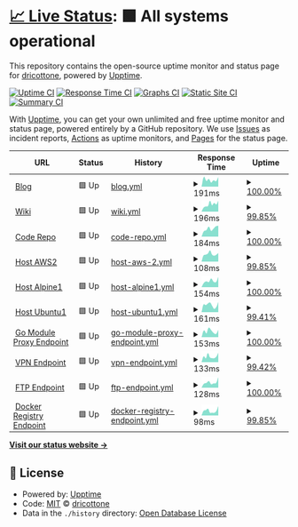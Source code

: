 # [📈 Live Status](https://dricottone.github.io/upptime): <!--live status--> **🟩 All systems operational**

This repository contains the open-source uptime monitor and status page for [dricottone](https://git.dominic-ricottone.com), powered by [Upptime](https://github.com/upptime/upptime).

[![Uptime CI](https://github.com/koj-co/upptime/workflows/Uptime%20CI/badge.svg)](https://github.com/koj-co/upptime/actions?query=workflow%3A%22Uptime+CI%22)
[![Response Time CI](https://github.com/koj-co/upptime/workflows/Response%20Time%20CI/badge.svg)](https://github.com/koj-co/upptime/actions?query=workflow%3A%22Response+Time+CI%22)
[![Graphs CI](https://github.com/koj-co/upptime/workflows/Graphs%20CI/badge.svg)](https://github.com/koj-co/upptime/actions?query=workflow%3A%22Graphs+CI%22)
[![Static Site CI](https://github.com/koj-co/upptime/workflows/Static%20Site%20CI/badge.svg)](https://github.com/koj-co/upptime/actions?query=workflow%3A%22Static+Site+CI%22)
[![Summary CI](https://github.com/koj-co/upptime/workflows/Summary%20CI/badge.svg)](https://github.com/koj-co/upptime/actions?query=workflow%3A%22Summary+CI%22)

With [Upptime](https://upptime.js.org), you can get your own unlimited and free uptime monitor and status page, powered entirely by a GitHub repository. We use [Issues](https://github.com/dricottone/upptime/issues) as incident reports, [Actions](https://github.com/dricottone/upptime/actions) as uptime monitors, and [Pages](https://dricottone.github.io/upptime) for the status page.

<!--start: status pages-->
<!-- This summary is generated by Upptime (https://github.com/upptime/upptime) -->
<!-- Do not edit this manually, your changes will be overwritten -->
<!-- prettier-ignore -->
| URL | Status | History | Response Time | Uptime |
| --- | ------ | ------- | ------------- | ------ |
| <img alt="" src="https://favicons.githubusercontent.com/www.dominic-ricottone.com" height="13"> [Blog](https://www.dominic-ricottone.com) | 🟩 Up | [blog.yml](https://github.com/dricottone/upptime/commits/master/history/blog.yml) | <details><summary><img alt="Response time graph" src="./graphs/blog/response-time-week.png" height="20"> 191ms</summary><br><a href="https://dricottone.github.io/upptime/history/blog"><img alt="Response time 312" src="https://img.shields.io/endpoint?url=https%3A%2F%2Fraw.githubusercontent.com%2Fdricottone%2Fupptime%2Fmaster%2Fapi%2Fblog%2Fresponse-time.json"></a><br><a href="https://dricottone.github.io/upptime/history/blog"><img alt="24-hour response time 321" src="https://img.shields.io/endpoint?url=https%3A%2F%2Fraw.githubusercontent.com%2Fdricottone%2Fupptime%2Fmaster%2Fapi%2Fblog%2Fresponse-time-day.json"></a><br><a href="https://dricottone.github.io/upptime/history/blog"><img alt="7-day response time 191" src="https://img.shields.io/endpoint?url=https%3A%2F%2Fraw.githubusercontent.com%2Fdricottone%2Fupptime%2Fmaster%2Fapi%2Fblog%2Fresponse-time-week.json"></a><br><a href="https://dricottone.github.io/upptime/history/blog"><img alt="30-day response time 417" src="https://img.shields.io/endpoint?url=https%3A%2F%2Fraw.githubusercontent.com%2Fdricottone%2Fupptime%2Fmaster%2Fapi%2Fblog%2Fresponse-time-month.json"></a><br><a href="https://dricottone.github.io/upptime/history/blog"><img alt="1-year response time 312" src="https://img.shields.io/endpoint?url=https%3A%2F%2Fraw.githubusercontent.com%2Fdricottone%2Fupptime%2Fmaster%2Fapi%2Fblog%2Fresponse-time-year.json"></a></details> | <details><summary><a href="https://dricottone.github.io/upptime/history/blog">100.00%</a></summary><a href="https://dricottone.github.io/upptime/history/blog"><img alt="All-time uptime 98.82%" src="https://img.shields.io/endpoint?url=https%3A%2F%2Fraw.githubusercontent.com%2Fdricottone%2Fupptime%2Fmaster%2Fapi%2Fblog%2Fuptime.json"></a><br><a href="https://dricottone.github.io/upptime/history/blog"><img alt="24-hour uptime 100.00%" src="https://img.shields.io/endpoint?url=https%3A%2F%2Fraw.githubusercontent.com%2Fdricottone%2Fupptime%2Fmaster%2Fapi%2Fblog%2Fuptime-day.json"></a><br><a href="https://dricottone.github.io/upptime/history/blog"><img alt="7-day uptime 100.00%" src="https://img.shields.io/endpoint?url=https%3A%2F%2Fraw.githubusercontent.com%2Fdricottone%2Fupptime%2Fmaster%2Fapi%2Fblog%2Fuptime-week.json"></a><br><a href="https://dricottone.github.io/upptime/history/blog"><img alt="30-day uptime 97.70%" src="https://img.shields.io/endpoint?url=https%3A%2F%2Fraw.githubusercontent.com%2Fdricottone%2Fupptime%2Fmaster%2Fapi%2Fblog%2Fuptime-month.json"></a><br><a href="https://dricottone.github.io/upptime/history/blog"><img alt="1-year uptime 98.82%" src="https://img.shields.io/endpoint?url=https%3A%2F%2Fraw.githubusercontent.com%2Fdricottone%2Fupptime%2Fmaster%2Fapi%2Fblog%2Fuptime-year.json"></a></details>
| <img alt="" src="https://favicons.githubusercontent.com/wiki.dominic-ricottone.com" height="13"> [Wiki](https://wiki.dominic-ricottone.com) | 🟩 Up | [wiki.yml](https://github.com/dricottone/upptime/commits/master/history/wiki.yml) | <details><summary><img alt="Response time graph" src="./graphs/wiki/response-time-week.png" height="20"> 196ms</summary><br><a href="https://dricottone.github.io/upptime/history/wiki"><img alt="Response time 188" src="https://img.shields.io/endpoint?url=https%3A%2F%2Fraw.githubusercontent.com%2Fdricottone%2Fupptime%2Fmaster%2Fapi%2Fwiki%2Fresponse-time.json"></a><br><a href="https://dricottone.github.io/upptime/history/wiki"><img alt="24-hour response time 131" src="https://img.shields.io/endpoint?url=https%3A%2F%2Fraw.githubusercontent.com%2Fdricottone%2Fupptime%2Fmaster%2Fapi%2Fwiki%2Fresponse-time-day.json"></a><br><a href="https://dricottone.github.io/upptime/history/wiki"><img alt="7-day response time 196" src="https://img.shields.io/endpoint?url=https%3A%2F%2Fraw.githubusercontent.com%2Fdricottone%2Fupptime%2Fmaster%2Fapi%2Fwiki%2Fresponse-time-week.json"></a><br><a href="https://dricottone.github.io/upptime/history/wiki"><img alt="30-day response time 201" src="https://img.shields.io/endpoint?url=https%3A%2F%2Fraw.githubusercontent.com%2Fdricottone%2Fupptime%2Fmaster%2Fapi%2Fwiki%2Fresponse-time-month.json"></a><br><a href="https://dricottone.github.io/upptime/history/wiki"><img alt="1-year response time 188" src="https://img.shields.io/endpoint?url=https%3A%2F%2Fraw.githubusercontent.com%2Fdricottone%2Fupptime%2Fmaster%2Fapi%2Fwiki%2Fresponse-time-year.json"></a></details> | <details><summary><a href="https://dricottone.github.io/upptime/history/wiki">99.85%</a></summary><a href="https://dricottone.github.io/upptime/history/wiki"><img alt="All-time uptime 99.52%" src="https://img.shields.io/endpoint?url=https%3A%2F%2Fraw.githubusercontent.com%2Fdricottone%2Fupptime%2Fmaster%2Fapi%2Fwiki%2Fuptime.json"></a><br><a href="https://dricottone.github.io/upptime/history/wiki"><img alt="24-hour uptime 100.00%" src="https://img.shields.io/endpoint?url=https%3A%2F%2Fraw.githubusercontent.com%2Fdricottone%2Fupptime%2Fmaster%2Fapi%2Fwiki%2Fuptime-day.json"></a><br><a href="https://dricottone.github.io/upptime/history/wiki"><img alt="7-day uptime 99.85%" src="https://img.shields.io/endpoint?url=https%3A%2F%2Fraw.githubusercontent.com%2Fdricottone%2Fupptime%2Fmaster%2Fapi%2Fwiki%2Fuptime-week.json"></a><br><a href="https://dricottone.github.io/upptime/history/wiki"><img alt="30-day uptime 99.97%" src="https://img.shields.io/endpoint?url=https%3A%2F%2Fraw.githubusercontent.com%2Fdricottone%2Fupptime%2Fmaster%2Fapi%2Fwiki%2Fuptime-month.json"></a><br><a href="https://dricottone.github.io/upptime/history/wiki"><img alt="1-year uptime 99.52%" src="https://img.shields.io/endpoint?url=https%3A%2F%2Fraw.githubusercontent.com%2Fdricottone%2Fupptime%2Fmaster%2Fapi%2Fwiki%2Fuptime-year.json"></a></details>
| <img alt="" src="https://favicons.githubusercontent.com/git.dominic-ricottone.com" height="13"> [Code Repo](https://git.dominic-ricottone.com) | 🟩 Up | [code-repo.yml](https://github.com/dricottone/upptime/commits/master/history/code-repo.yml) | <details><summary><img alt="Response time graph" src="./graphs/code-repo/response-time-week.png" height="20"> 184ms</summary><br><a href="https://dricottone.github.io/upptime/history/code-repo"><img alt="Response time 270" src="https://img.shields.io/endpoint?url=https%3A%2F%2Fraw.githubusercontent.com%2Fdricottone%2Fupptime%2Fmaster%2Fapi%2Fcode-repo%2Fresponse-time.json"></a><br><a href="https://dricottone.github.io/upptime/history/code-repo"><img alt="24-hour response time 147" src="https://img.shields.io/endpoint?url=https%3A%2F%2Fraw.githubusercontent.com%2Fdricottone%2Fupptime%2Fmaster%2Fapi%2Fcode-repo%2Fresponse-time-day.json"></a><br><a href="https://dricottone.github.io/upptime/history/code-repo"><img alt="7-day response time 184" src="https://img.shields.io/endpoint?url=https%3A%2F%2Fraw.githubusercontent.com%2Fdricottone%2Fupptime%2Fmaster%2Fapi%2Fcode-repo%2Fresponse-time-week.json"></a><br><a href="https://dricottone.github.io/upptime/history/code-repo"><img alt="30-day response time 360" src="https://img.shields.io/endpoint?url=https%3A%2F%2Fraw.githubusercontent.com%2Fdricottone%2Fupptime%2Fmaster%2Fapi%2Fcode-repo%2Fresponse-time-month.json"></a><br><a href="https://dricottone.github.io/upptime/history/code-repo"><img alt="1-year response time 270" src="https://img.shields.io/endpoint?url=https%3A%2F%2Fraw.githubusercontent.com%2Fdricottone%2Fupptime%2Fmaster%2Fapi%2Fcode-repo%2Fresponse-time-year.json"></a></details> | <details><summary><a href="https://dricottone.github.io/upptime/history/code-repo">100.00%</a></summary><a href="https://dricottone.github.io/upptime/history/code-repo"><img alt="All-time uptime 98.82%" src="https://img.shields.io/endpoint?url=https%3A%2F%2Fraw.githubusercontent.com%2Fdricottone%2Fupptime%2Fmaster%2Fapi%2Fcode-repo%2Fuptime.json"></a><br><a href="https://dricottone.github.io/upptime/history/code-repo"><img alt="24-hour uptime 100.00%" src="https://img.shields.io/endpoint?url=https%3A%2F%2Fraw.githubusercontent.com%2Fdricottone%2Fupptime%2Fmaster%2Fapi%2Fcode-repo%2Fuptime-day.json"></a><br><a href="https://dricottone.github.io/upptime/history/code-repo"><img alt="7-day uptime 100.00%" src="https://img.shields.io/endpoint?url=https%3A%2F%2Fraw.githubusercontent.com%2Fdricottone%2Fupptime%2Fmaster%2Fapi%2Fcode-repo%2Fuptime-week.json"></a><br><a href="https://dricottone.github.io/upptime/history/code-repo"><img alt="30-day uptime 97.70%" src="https://img.shields.io/endpoint?url=https%3A%2F%2Fraw.githubusercontent.com%2Fdricottone%2Fupptime%2Fmaster%2Fapi%2Fcode-repo%2Fuptime-month.json"></a><br><a href="https://dricottone.github.io/upptime/history/code-repo"><img alt="1-year uptime 98.82%" src="https://img.shields.io/endpoint?url=https%3A%2F%2Fraw.githubusercontent.com%2Fdricottone%2Fupptime%2Fmaster%2Fapi%2Fcode-repo%2Fuptime-year.json"></a></details>
| <img alt="" src="https://favicons.githubusercontent.com/aws2.dominic-ricottone.com" height="13"> [Host AWS2](https://aws2.dominic-ricottone.com) | 🟩 Up | [host-aws-2.yml](https://github.com/dricottone/upptime/commits/master/history/host-aws-2.yml) | <details><summary><img alt="Response time graph" src="./graphs/host-aws-2/response-time-week.png" height="20"> 108ms</summary><br><a href="https://dricottone.github.io/upptime/history/host-aws-2"><img alt="Response time 122" src="https://img.shields.io/endpoint?url=https%3A%2F%2Fraw.githubusercontent.com%2Fdricottone%2Fupptime%2Fmaster%2Fapi%2Fhost-aws-2%2Fresponse-time.json"></a><br><a href="https://dricottone.github.io/upptime/history/host-aws-2"><img alt="24-hour response time 93" src="https://img.shields.io/endpoint?url=https%3A%2F%2Fraw.githubusercontent.com%2Fdricottone%2Fupptime%2Fmaster%2Fapi%2Fhost-aws-2%2Fresponse-time-day.json"></a><br><a href="https://dricottone.github.io/upptime/history/host-aws-2"><img alt="7-day response time 108" src="https://img.shields.io/endpoint?url=https%3A%2F%2Fraw.githubusercontent.com%2Fdricottone%2Fupptime%2Fmaster%2Fapi%2Fhost-aws-2%2Fresponse-time-week.json"></a><br><a href="https://dricottone.github.io/upptime/history/host-aws-2"><img alt="30-day response time 122" src="https://img.shields.io/endpoint?url=https%3A%2F%2Fraw.githubusercontent.com%2Fdricottone%2Fupptime%2Fmaster%2Fapi%2Fhost-aws-2%2Fresponse-time-month.json"></a><br><a href="https://dricottone.github.io/upptime/history/host-aws-2"><img alt="1-year response time 122" src="https://img.shields.io/endpoint?url=https%3A%2F%2Fraw.githubusercontent.com%2Fdricottone%2Fupptime%2Fmaster%2Fapi%2Fhost-aws-2%2Fresponse-time-year.json"></a></details> | <details><summary><a href="https://dricottone.github.io/upptime/history/host-aws-2">99.85%</a></summary><a href="https://dricottone.github.io/upptime/history/host-aws-2"><img alt="All-time uptime 99.92%" src="https://img.shields.io/endpoint?url=https%3A%2F%2Fraw.githubusercontent.com%2Fdricottone%2Fupptime%2Fmaster%2Fapi%2Fhost-aws-2%2Fuptime.json"></a><br><a href="https://dricottone.github.io/upptime/history/host-aws-2"><img alt="24-hour uptime 100.00%" src="https://img.shields.io/endpoint?url=https%3A%2F%2Fraw.githubusercontent.com%2Fdricottone%2Fupptime%2Fmaster%2Fapi%2Fhost-aws-2%2Fuptime-day.json"></a><br><a href="https://dricottone.github.io/upptime/history/host-aws-2"><img alt="7-day uptime 99.85%" src="https://img.shields.io/endpoint?url=https%3A%2F%2Fraw.githubusercontent.com%2Fdricottone%2Fupptime%2Fmaster%2Fapi%2Fhost-aws-2%2Fuptime-week.json"></a><br><a href="https://dricottone.github.io/upptime/history/host-aws-2"><img alt="30-day uptime 99.92%" src="https://img.shields.io/endpoint?url=https%3A%2F%2Fraw.githubusercontent.com%2Fdricottone%2Fupptime%2Fmaster%2Fapi%2Fhost-aws-2%2Fuptime-month.json"></a><br><a href="https://dricottone.github.io/upptime/history/host-aws-2"><img alt="1-year uptime 99.92%" src="https://img.shields.io/endpoint?url=https%3A%2F%2Fraw.githubusercontent.com%2Fdricottone%2Fupptime%2Fmaster%2Fapi%2Fhost-aws-2%2Fuptime-year.json"></a></details>
| <img alt="" src="https://favicons.githubusercontent.com/alpine1.dominic-ricottone.com" height="13"> [Host Alpine1](https://alpine1.dominic-ricottone.com) | 🟩 Up | [host-alpine1.yml](https://github.com/dricottone/upptime/commits/master/history/host-alpine1.yml) | <details><summary><img alt="Response time graph" src="./graphs/host-alpine1/response-time-week.png" height="20"> 154ms</summary><br><a href="https://dricottone.github.io/upptime/history/host-alpine1"><img alt="Response time 156" src="https://img.shields.io/endpoint?url=https%3A%2F%2Fraw.githubusercontent.com%2Fdricottone%2Fupptime%2Fmaster%2Fapi%2Fhost-alpine1%2Fresponse-time.json"></a><br><a href="https://dricottone.github.io/upptime/history/host-alpine1"><img alt="24-hour response time 200" src="https://img.shields.io/endpoint?url=https%3A%2F%2Fraw.githubusercontent.com%2Fdricottone%2Fupptime%2Fmaster%2Fapi%2Fhost-alpine1%2Fresponse-time-day.json"></a><br><a href="https://dricottone.github.io/upptime/history/host-alpine1"><img alt="7-day response time 154" src="https://img.shields.io/endpoint?url=https%3A%2F%2Fraw.githubusercontent.com%2Fdricottone%2Fupptime%2Fmaster%2Fapi%2Fhost-alpine1%2Fresponse-time-week.json"></a><br><a href="https://dricottone.github.io/upptime/history/host-alpine1"><img alt="30-day response time 156" src="https://img.shields.io/endpoint?url=https%3A%2F%2Fraw.githubusercontent.com%2Fdricottone%2Fupptime%2Fmaster%2Fapi%2Fhost-alpine1%2Fresponse-time-month.json"></a><br><a href="https://dricottone.github.io/upptime/history/host-alpine1"><img alt="1-year response time 156" src="https://img.shields.io/endpoint?url=https%3A%2F%2Fraw.githubusercontent.com%2Fdricottone%2Fupptime%2Fmaster%2Fapi%2Fhost-alpine1%2Fresponse-time-year.json"></a></details> | <details><summary><a href="https://dricottone.github.io/upptime/history/host-alpine1">100.00%</a></summary><a href="https://dricottone.github.io/upptime/history/host-alpine1"><img alt="All-time uptime 100.00%" src="https://img.shields.io/endpoint?url=https%3A%2F%2Fraw.githubusercontent.com%2Fdricottone%2Fupptime%2Fmaster%2Fapi%2Fhost-alpine1%2Fuptime.json"></a><br><a href="https://dricottone.github.io/upptime/history/host-alpine1"><img alt="24-hour uptime 100.00%" src="https://img.shields.io/endpoint?url=https%3A%2F%2Fraw.githubusercontent.com%2Fdricottone%2Fupptime%2Fmaster%2Fapi%2Fhost-alpine1%2Fuptime-day.json"></a><br><a href="https://dricottone.github.io/upptime/history/host-alpine1"><img alt="7-day uptime 100.00%" src="https://img.shields.io/endpoint?url=https%3A%2F%2Fraw.githubusercontent.com%2Fdricottone%2Fupptime%2Fmaster%2Fapi%2Fhost-alpine1%2Fuptime-week.json"></a><br><a href="https://dricottone.github.io/upptime/history/host-alpine1"><img alt="30-day uptime 100.00%" src="https://img.shields.io/endpoint?url=https%3A%2F%2Fraw.githubusercontent.com%2Fdricottone%2Fupptime%2Fmaster%2Fapi%2Fhost-alpine1%2Fuptime-month.json"></a><br><a href="https://dricottone.github.io/upptime/history/host-alpine1"><img alt="1-year uptime 100.00%" src="https://img.shields.io/endpoint?url=https%3A%2F%2Fraw.githubusercontent.com%2Fdricottone%2Fupptime%2Fmaster%2Fapi%2Fhost-alpine1%2Fuptime-year.json"></a></details>
| <img alt="" src="https://favicons.githubusercontent.com/ubuntu1.dominic-ricottone.com" height="13"> [Host Ubuntu1](https://ubuntu1.dominic-ricottone.com) | 🟩 Up | [host-ubuntu1.yml](https://github.com/dricottone/upptime/commits/master/history/host-ubuntu1.yml) | <details><summary><img alt="Response time graph" src="./graphs/host-ubuntu1/response-time-week.png" height="20"> 161ms</summary><br><a href="https://dricottone.github.io/upptime/history/host-ubuntu1"><img alt="Response time 171" src="https://img.shields.io/endpoint?url=https%3A%2F%2Fraw.githubusercontent.com%2Fdricottone%2Fupptime%2Fmaster%2Fapi%2Fhost-ubuntu1%2Fresponse-time.json"></a><br><a href="https://dricottone.github.io/upptime/history/host-ubuntu1"><img alt="24-hour response time 188" src="https://img.shields.io/endpoint?url=https%3A%2F%2Fraw.githubusercontent.com%2Fdricottone%2Fupptime%2Fmaster%2Fapi%2Fhost-ubuntu1%2Fresponse-time-day.json"></a><br><a href="https://dricottone.github.io/upptime/history/host-ubuntu1"><img alt="7-day response time 161" src="https://img.shields.io/endpoint?url=https%3A%2F%2Fraw.githubusercontent.com%2Fdricottone%2Fupptime%2Fmaster%2Fapi%2Fhost-ubuntu1%2Fresponse-time-week.json"></a><br><a href="https://dricottone.github.io/upptime/history/host-ubuntu1"><img alt="30-day response time 171" src="https://img.shields.io/endpoint?url=https%3A%2F%2Fraw.githubusercontent.com%2Fdricottone%2Fupptime%2Fmaster%2Fapi%2Fhost-ubuntu1%2Fresponse-time-month.json"></a><br><a href="https://dricottone.github.io/upptime/history/host-ubuntu1"><img alt="1-year response time 171" src="https://img.shields.io/endpoint?url=https%3A%2F%2Fraw.githubusercontent.com%2Fdricottone%2Fupptime%2Fmaster%2Fapi%2Fhost-ubuntu1%2Fresponse-time-year.json"></a></details> | <details><summary><a href="https://dricottone.github.io/upptime/history/host-ubuntu1">99.41%</a></summary><a href="https://dricottone.github.io/upptime/history/host-ubuntu1"><img alt="All-time uptime 99.69%" src="https://img.shields.io/endpoint?url=https%3A%2F%2Fraw.githubusercontent.com%2Fdricottone%2Fupptime%2Fmaster%2Fapi%2Fhost-ubuntu1%2Fuptime.json"></a><br><a href="https://dricottone.github.io/upptime/history/host-ubuntu1"><img alt="24-hour uptime 100.00%" src="https://img.shields.io/endpoint?url=https%3A%2F%2Fraw.githubusercontent.com%2Fdricottone%2Fupptime%2Fmaster%2Fapi%2Fhost-ubuntu1%2Fuptime-day.json"></a><br><a href="https://dricottone.github.io/upptime/history/host-ubuntu1"><img alt="7-day uptime 99.41%" src="https://img.shields.io/endpoint?url=https%3A%2F%2Fraw.githubusercontent.com%2Fdricottone%2Fupptime%2Fmaster%2Fapi%2Fhost-ubuntu1%2Fuptime-week.json"></a><br><a href="https://dricottone.github.io/upptime/history/host-ubuntu1"><img alt="30-day uptime 99.69%" src="https://img.shields.io/endpoint?url=https%3A%2F%2Fraw.githubusercontent.com%2Fdricottone%2Fupptime%2Fmaster%2Fapi%2Fhost-ubuntu1%2Fuptime-month.json"></a><br><a href="https://dricottone.github.io/upptime/history/host-ubuntu1"><img alt="1-year uptime 99.69%" src="https://img.shields.io/endpoint?url=https%3A%2F%2Fraw.githubusercontent.com%2Fdricottone%2Fupptime%2Fmaster%2Fapi%2Fhost-ubuntu1%2Fuptime-year.json"></a></details>
| <img alt="" src="https://favicons.githubusercontent.com/go.dominic-ricottone.com" height="13"> [Go Module Proxy Endpoint](https://go.dominic-ricottone.com) | 🟩 Up | [go-module-proxy-endpoint.yml](https://github.com/dricottone/upptime/commits/master/history/go-module-proxy-endpoint.yml) | <details><summary><img alt="Response time graph" src="./graphs/go-module-proxy-endpoint/response-time-week.png" height="20"> 153ms</summary><br><a href="https://dricottone.github.io/upptime/history/go-module-proxy-endpoint"><img alt="Response time 155" src="https://img.shields.io/endpoint?url=https%3A%2F%2Fraw.githubusercontent.com%2Fdricottone%2Fupptime%2Fmaster%2Fapi%2Fgo-module-proxy-endpoint%2Fresponse-time.json"></a><br><a href="https://dricottone.github.io/upptime/history/go-module-proxy-endpoint"><img alt="24-hour response time 158" src="https://img.shields.io/endpoint?url=https%3A%2F%2Fraw.githubusercontent.com%2Fdricottone%2Fupptime%2Fmaster%2Fapi%2Fgo-module-proxy-endpoint%2Fresponse-time-day.json"></a><br><a href="https://dricottone.github.io/upptime/history/go-module-proxy-endpoint"><img alt="7-day response time 153" src="https://img.shields.io/endpoint?url=https%3A%2F%2Fraw.githubusercontent.com%2Fdricottone%2Fupptime%2Fmaster%2Fapi%2Fgo-module-proxy-endpoint%2Fresponse-time-week.json"></a><br><a href="https://dricottone.github.io/upptime/history/go-module-proxy-endpoint"><img alt="30-day response time 155" src="https://img.shields.io/endpoint?url=https%3A%2F%2Fraw.githubusercontent.com%2Fdricottone%2Fupptime%2Fmaster%2Fapi%2Fgo-module-proxy-endpoint%2Fresponse-time-month.json"></a><br><a href="https://dricottone.github.io/upptime/history/go-module-proxy-endpoint"><img alt="1-year response time 155" src="https://img.shields.io/endpoint?url=https%3A%2F%2Fraw.githubusercontent.com%2Fdricottone%2Fupptime%2Fmaster%2Fapi%2Fgo-module-proxy-endpoint%2Fresponse-time-year.json"></a></details> | <details><summary><a href="https://dricottone.github.io/upptime/history/go-module-proxy-endpoint">100.00%</a></summary><a href="https://dricottone.github.io/upptime/history/go-module-proxy-endpoint"><img alt="All-time uptime 100.00%" src="https://img.shields.io/endpoint?url=https%3A%2F%2Fraw.githubusercontent.com%2Fdricottone%2Fupptime%2Fmaster%2Fapi%2Fgo-module-proxy-endpoint%2Fuptime.json"></a><br><a href="https://dricottone.github.io/upptime/history/go-module-proxy-endpoint"><img alt="24-hour uptime 100.00%" src="https://img.shields.io/endpoint?url=https%3A%2F%2Fraw.githubusercontent.com%2Fdricottone%2Fupptime%2Fmaster%2Fapi%2Fgo-module-proxy-endpoint%2Fuptime-day.json"></a><br><a href="https://dricottone.github.io/upptime/history/go-module-proxy-endpoint"><img alt="7-day uptime 100.00%" src="https://img.shields.io/endpoint?url=https%3A%2F%2Fraw.githubusercontent.com%2Fdricottone%2Fupptime%2Fmaster%2Fapi%2Fgo-module-proxy-endpoint%2Fuptime-week.json"></a><br><a href="https://dricottone.github.io/upptime/history/go-module-proxy-endpoint"><img alt="30-day uptime 100.00%" src="https://img.shields.io/endpoint?url=https%3A%2F%2Fraw.githubusercontent.com%2Fdricottone%2Fupptime%2Fmaster%2Fapi%2Fgo-module-proxy-endpoint%2Fuptime-month.json"></a><br><a href="https://dricottone.github.io/upptime/history/go-module-proxy-endpoint"><img alt="1-year uptime 100.00%" src="https://img.shields.io/endpoint?url=https%3A%2F%2Fraw.githubusercontent.com%2Fdricottone%2Fupptime%2Fmaster%2Fapi%2Fgo-module-proxy-endpoint%2Fuptime-year.json"></a></details>
| <img alt="" src="https://favicons.githubusercontent.com/vpn.dominic-ricottone.com" height="13"> [VPN Endpoint](https://vpn.dominic-ricottone.com) | 🟩 Up | [vpn-endpoint.yml](https://github.com/dricottone/upptime/commits/master/history/vpn-endpoint.yml) | <details><summary><img alt="Response time graph" src="./graphs/vpn-endpoint/response-time-week.png" height="20"> 133ms</summary><br><a href="https://dricottone.github.io/upptime/history/vpn-endpoint"><img alt="Response time 142" src="https://img.shields.io/endpoint?url=https%3A%2F%2Fraw.githubusercontent.com%2Fdricottone%2Fupptime%2Fmaster%2Fapi%2Fvpn-endpoint%2Fresponse-time.json"></a><br><a href="https://dricottone.github.io/upptime/history/vpn-endpoint"><img alt="24-hour response time 183" src="https://img.shields.io/endpoint?url=https%3A%2F%2Fraw.githubusercontent.com%2Fdricottone%2Fupptime%2Fmaster%2Fapi%2Fvpn-endpoint%2Fresponse-time-day.json"></a><br><a href="https://dricottone.github.io/upptime/history/vpn-endpoint"><img alt="7-day response time 133" src="https://img.shields.io/endpoint?url=https%3A%2F%2Fraw.githubusercontent.com%2Fdricottone%2Fupptime%2Fmaster%2Fapi%2Fvpn-endpoint%2Fresponse-time-week.json"></a><br><a href="https://dricottone.github.io/upptime/history/vpn-endpoint"><img alt="30-day response time 142" src="https://img.shields.io/endpoint?url=https%3A%2F%2Fraw.githubusercontent.com%2Fdricottone%2Fupptime%2Fmaster%2Fapi%2Fvpn-endpoint%2Fresponse-time-month.json"></a><br><a href="https://dricottone.github.io/upptime/history/vpn-endpoint"><img alt="1-year response time 142" src="https://img.shields.io/endpoint?url=https%3A%2F%2Fraw.githubusercontent.com%2Fdricottone%2Fupptime%2Fmaster%2Fapi%2Fvpn-endpoint%2Fresponse-time-year.json"></a></details> | <details><summary><a href="https://dricottone.github.io/upptime/history/vpn-endpoint">99.42%</a></summary><a href="https://dricottone.github.io/upptime/history/vpn-endpoint"><img alt="All-time uptime 99.70%" src="https://img.shields.io/endpoint?url=https%3A%2F%2Fraw.githubusercontent.com%2Fdricottone%2Fupptime%2Fmaster%2Fapi%2Fvpn-endpoint%2Fuptime.json"></a><br><a href="https://dricottone.github.io/upptime/history/vpn-endpoint"><img alt="24-hour uptime 100.00%" src="https://img.shields.io/endpoint?url=https%3A%2F%2Fraw.githubusercontent.com%2Fdricottone%2Fupptime%2Fmaster%2Fapi%2Fvpn-endpoint%2Fuptime-day.json"></a><br><a href="https://dricottone.github.io/upptime/history/vpn-endpoint"><img alt="7-day uptime 99.42%" src="https://img.shields.io/endpoint?url=https%3A%2F%2Fraw.githubusercontent.com%2Fdricottone%2Fupptime%2Fmaster%2Fapi%2Fvpn-endpoint%2Fuptime-week.json"></a><br><a href="https://dricottone.github.io/upptime/history/vpn-endpoint"><img alt="30-day uptime 99.70%" src="https://img.shields.io/endpoint?url=https%3A%2F%2Fraw.githubusercontent.com%2Fdricottone%2Fupptime%2Fmaster%2Fapi%2Fvpn-endpoint%2Fuptime-month.json"></a><br><a href="https://dricottone.github.io/upptime/history/vpn-endpoint"><img alt="1-year uptime 99.70%" src="https://img.shields.io/endpoint?url=https%3A%2F%2Fraw.githubusercontent.com%2Fdricottone%2Fupptime%2Fmaster%2Fapi%2Fvpn-endpoint%2Fuptime-year.json"></a></details>
| <img alt="" src="https://favicons.githubusercontent.com/ftp.dominic-ricottone.com" height="13"> [FTP Endpoint](https://ftp.dominic-ricottone.com) | 🟩 Up | [ftp-endpoint.yml](https://github.com/dricottone/upptime/commits/master/history/ftp-endpoint.yml) | <details><summary><img alt="Response time graph" src="./graphs/ftp-endpoint/response-time-week.png" height="20"> 128ms</summary><br><a href="https://dricottone.github.io/upptime/history/ftp-endpoint"><img alt="Response time 133" src="https://img.shields.io/endpoint?url=https%3A%2F%2Fraw.githubusercontent.com%2Fdricottone%2Fupptime%2Fmaster%2Fapi%2Fftp-endpoint%2Fresponse-time.json"></a><br><a href="https://dricottone.github.io/upptime/history/ftp-endpoint"><img alt="24-hour response time 152" src="https://img.shields.io/endpoint?url=https%3A%2F%2Fraw.githubusercontent.com%2Fdricottone%2Fupptime%2Fmaster%2Fapi%2Fftp-endpoint%2Fresponse-time-day.json"></a><br><a href="https://dricottone.github.io/upptime/history/ftp-endpoint"><img alt="7-day response time 128" src="https://img.shields.io/endpoint?url=https%3A%2F%2Fraw.githubusercontent.com%2Fdricottone%2Fupptime%2Fmaster%2Fapi%2Fftp-endpoint%2Fresponse-time-week.json"></a><br><a href="https://dricottone.github.io/upptime/history/ftp-endpoint"><img alt="30-day response time 133" src="https://img.shields.io/endpoint?url=https%3A%2F%2Fraw.githubusercontent.com%2Fdricottone%2Fupptime%2Fmaster%2Fapi%2Fftp-endpoint%2Fresponse-time-month.json"></a><br><a href="https://dricottone.github.io/upptime/history/ftp-endpoint"><img alt="1-year response time 133" src="https://img.shields.io/endpoint?url=https%3A%2F%2Fraw.githubusercontent.com%2Fdricottone%2Fupptime%2Fmaster%2Fapi%2Fftp-endpoint%2Fresponse-time-year.json"></a></details> | <details><summary><a href="https://dricottone.github.io/upptime/history/ftp-endpoint">100.00%</a></summary><a href="https://dricottone.github.io/upptime/history/ftp-endpoint"><img alt="All-time uptime 100.00%" src="https://img.shields.io/endpoint?url=https%3A%2F%2Fraw.githubusercontent.com%2Fdricottone%2Fupptime%2Fmaster%2Fapi%2Fftp-endpoint%2Fuptime.json"></a><br><a href="https://dricottone.github.io/upptime/history/ftp-endpoint"><img alt="24-hour uptime 100.00%" src="https://img.shields.io/endpoint?url=https%3A%2F%2Fraw.githubusercontent.com%2Fdricottone%2Fupptime%2Fmaster%2Fapi%2Fftp-endpoint%2Fuptime-day.json"></a><br><a href="https://dricottone.github.io/upptime/history/ftp-endpoint"><img alt="7-day uptime 100.00%" src="https://img.shields.io/endpoint?url=https%3A%2F%2Fraw.githubusercontent.com%2Fdricottone%2Fupptime%2Fmaster%2Fapi%2Fftp-endpoint%2Fuptime-week.json"></a><br><a href="https://dricottone.github.io/upptime/history/ftp-endpoint"><img alt="30-day uptime 100.00%" src="https://img.shields.io/endpoint?url=https%3A%2F%2Fraw.githubusercontent.com%2Fdricottone%2Fupptime%2Fmaster%2Fapi%2Fftp-endpoint%2Fuptime-month.json"></a><br><a href="https://dricottone.github.io/upptime/history/ftp-endpoint"><img alt="1-year uptime 100.00%" src="https://img.shields.io/endpoint?url=https%3A%2F%2Fraw.githubusercontent.com%2Fdricottone%2Fupptime%2Fmaster%2Fapi%2Fftp-endpoint%2Fuptime-year.json"></a></details>
| <img alt="" src="https://favicons.githubusercontent.com/docker.dominic-ricottone.com" height="13"> [Docker Registry Endpoint](https://docker.dominic-ricottone.com) | 🟩 Up | [docker-registry-endpoint.yml](https://github.com/dricottone/upptime/commits/master/history/docker-registry-endpoint.yml) | <details><summary><img alt="Response time graph" src="./graphs/docker-registry-endpoint/response-time-week.png" height="20"> 98ms</summary><br><a href="https://dricottone.github.io/upptime/history/docker-registry-endpoint"><img alt="Response time 116" src="https://img.shields.io/endpoint?url=https%3A%2F%2Fraw.githubusercontent.com%2Fdricottone%2Fupptime%2Fmaster%2Fapi%2Fdocker-registry-endpoint%2Fresponse-time.json"></a><br><a href="https://dricottone.github.io/upptime/history/docker-registry-endpoint"><img alt="24-hour response time 47" src="https://img.shields.io/endpoint?url=https%3A%2F%2Fraw.githubusercontent.com%2Fdricottone%2Fupptime%2Fmaster%2Fapi%2Fdocker-registry-endpoint%2Fresponse-time-day.json"></a><br><a href="https://dricottone.github.io/upptime/history/docker-registry-endpoint"><img alt="7-day response time 98" src="https://img.shields.io/endpoint?url=https%3A%2F%2Fraw.githubusercontent.com%2Fdricottone%2Fupptime%2Fmaster%2Fapi%2Fdocker-registry-endpoint%2Fresponse-time-week.json"></a><br><a href="https://dricottone.github.io/upptime/history/docker-registry-endpoint"><img alt="30-day response time 116" src="https://img.shields.io/endpoint?url=https%3A%2F%2Fraw.githubusercontent.com%2Fdricottone%2Fupptime%2Fmaster%2Fapi%2Fdocker-registry-endpoint%2Fresponse-time-month.json"></a><br><a href="https://dricottone.github.io/upptime/history/docker-registry-endpoint"><img alt="1-year response time 116" src="https://img.shields.io/endpoint?url=https%3A%2F%2Fraw.githubusercontent.com%2Fdricottone%2Fupptime%2Fmaster%2Fapi%2Fdocker-registry-endpoint%2Fresponse-time-year.json"></a></details> | <details><summary><a href="https://dricottone.github.io/upptime/history/docker-registry-endpoint">99.85%</a></summary><a href="https://dricottone.github.io/upptime/history/docker-registry-endpoint"><img alt="All-time uptime 99.92%" src="https://img.shields.io/endpoint?url=https%3A%2F%2Fraw.githubusercontent.com%2Fdricottone%2Fupptime%2Fmaster%2Fapi%2Fdocker-registry-endpoint%2Fuptime.json"></a><br><a href="https://dricottone.github.io/upptime/history/docker-registry-endpoint"><img alt="24-hour uptime 100.00%" src="https://img.shields.io/endpoint?url=https%3A%2F%2Fraw.githubusercontent.com%2Fdricottone%2Fupptime%2Fmaster%2Fapi%2Fdocker-registry-endpoint%2Fuptime-day.json"></a><br><a href="https://dricottone.github.io/upptime/history/docker-registry-endpoint"><img alt="7-day uptime 99.85%" src="https://img.shields.io/endpoint?url=https%3A%2F%2Fraw.githubusercontent.com%2Fdricottone%2Fupptime%2Fmaster%2Fapi%2Fdocker-registry-endpoint%2Fuptime-week.json"></a><br><a href="https://dricottone.github.io/upptime/history/docker-registry-endpoint"><img alt="30-day uptime 99.92%" src="https://img.shields.io/endpoint?url=https%3A%2F%2Fraw.githubusercontent.com%2Fdricottone%2Fupptime%2Fmaster%2Fapi%2Fdocker-registry-endpoint%2Fuptime-month.json"></a><br><a href="https://dricottone.github.io/upptime/history/docker-registry-endpoint"><img alt="1-year uptime 99.92%" src="https://img.shields.io/endpoint?url=https%3A%2F%2Fraw.githubusercontent.com%2Fdricottone%2Fupptime%2Fmaster%2Fapi%2Fdocker-registry-endpoint%2Fuptime-year.json"></a></details>

<!--end: status pages-->

[**Visit our status website →**](https://dricottone.github.io/upptime)

## 📄 License

- Powered by: [Upptime](https://github.com/upptime/upptime)
- Code: [MIT](./LICENSE) © [dricottone](https://git.dominic-ricottone.com)
- Data in the `./history` directory: [Open Database License](https://opendatacommons.org/licenses/odbl/1-0/)
